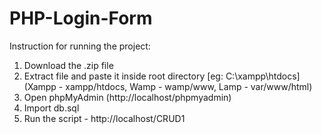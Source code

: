 # PHP-Login-Form

Instruction for running the project:

1. Download the .zip file
2. Extract file and paste it inside root directory [eg: C:\xampp\htdocs]
   (Xampp - xampp/htdocs, Wamp - wamp/www, Lamp - var/www/html)
3. Open phpMyAdmin (http://localhost/phpmyadmin)
4. Import db.sql
5. Run the script - http://localhost/CRUD1
